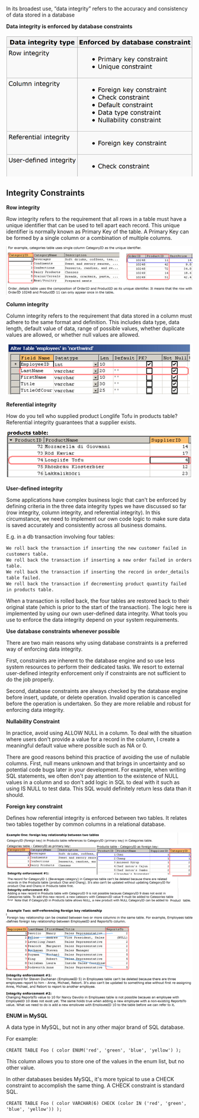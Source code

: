 In its broadest use, “data integrity” refers to the accuracy and consistency of data stored in a database

**Data integrity is enforced by database constraints**

![](../images/data_integrity.png)


Integrity Constraints
---------------------

**Row integrity**

Row integrity refers to the requirement that all rows in a table must have a unique identifier that can be used to tell apart each record. This unique identifier is normally known as Primary Key of the table. A Primary Key can be formed by a single column or a combination of multiple columns.

![](../images/unique_id.png)

**Column integrity**

Column integrity refers to the requirement that data stored in a column must adhere to the same format and definition. This includes data type, data length, default value of data, range of possible values, whether duplicate values are allowed, or whether null values are allowed.

![](../images/column_integrity.png)

**Referential integrity**

How do you tell who supplied product Longlife Tofu in products table? Referential integrity guarantees that a supplier exists.

![](../images/ref_integrity.png)

**User-defined integrity**

Some applications have complex business logic that can't be enforced by defining criteria in the three data integrity types we have discussed so far (row integrity, column integrity, and referential integrity). In this circumstance, we need to implement our own code logic to make sure data is saved accurately and consistently across all business domains.

E.g. in a db transaction involving four tables:

    We roll back the transaction if inserting the new customer failed in customers table.
    We roll back the transaction if inserting a new order failed in orders table.
    We roll back the transaction if inserting the record in order_details table failed.
    We roll back the transaction if decrementing product quantity failed in products table.

When a transaction is rolled back, the four tables are restored back to their original state (which is prior to the start of the transaction). The logic here is implemented by using our own user-defined data integrity. What tools you use to enforce the data integrity depend on your system requirements.

**Use database constraints whenever possible**

There are two main reasons why using database constraints is a preferred way of enforcing data integrity.

First, constraints are inherent to the database engine and so use less system resources to perform their dedicated tasks. We resort to external user-defined integrity enforcement only if constraints are not sufficient to do the job properly.

Second, database constraints are always checked by the database engine before insert, update, or delete operation. Invalid operation is cancelled before the operation is undertaken. So they are more reliable and robust for enforcing data integrity.

**Nullability Constraint**

 In practice, avoid using ALLOW NULL in a column. To deal with the situation where users don't provide a value for a record in the column, I create a meaningful default value where possible such as NA or 0.

There are good reasons behind this practice of avoiding the use of nullable columns.
First, null means unknown and that brings in uncertainty and so potential code bugs later in your development. For example, when writing SQL statements, we often don't pay attention to the existence of NULL values in a column and so don't add logic in SQL to deal with it such as using IS NULL to test data. This SQL would definitely return less data than it should.

**Foreign key constraint**

Defines how referential integrity is enforced between two tables. It relates two tables together by common columns in a relational database.

![](../images/fk_constraints.png)

![](../images/fk_constraints2.png)

**ENUM in MySQL**

A data type in MySQL, but not in any other major brand of SQL database.

For example:

    CREATE TABLE Foo ( color ENUM('red', 'green', 'blue', 'yellow') );

This column allows you to store one of the values in the enum list, but no other value.

In other databases besides MySQL, it's more typical to use a CHECK constraint to accomplish the same thing. A CHECK constraint is standard SQL.

    CREATE TABLE Foo ( color VARCHAR(6) CHECK (color IN ('red', 'green', 'blue', 'yellow')) );

